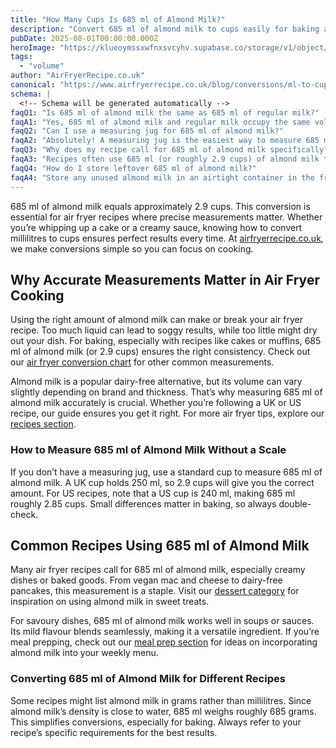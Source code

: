 ```yaml
---
title: "How Many Cups Is 685 ml of Almond Milk?"
description: "Convert 685 ml of almond milk to cups easily for baking and cooking. Perfect for air fryer recipes and precise measurements."
pubDate: 2025-08-01T00:00:00.000Z
heroImage: "https://klueoymssxwfnxsvcyhv.supabase.co/storage/v1/object/public/Shmucket/how-many-cups-is-685-ml-of-almond-milk.webp"
tags:
  - "volume"
author: "AirFryerRecipe.co.uk"
canonical: "https://www.airfryerrecipe.co.uk/blog/conversions/ml-to-cups/how-many-cups-is-685-ml-of-almond-milk"
schema: |
  <!-- Schema will be generated automatically -->
faqQ1: "Is 685 ml of almond milk the same as 685 ml of regular milk?"
faqA1: "Yes, 685 ml of almond milk and regular milk occupy the same volume. However, almond milk is often thinner, so recipes may need slight adjustments. For air fryer cooking, stick to the measured amount unless the recipe specifies otherwise."
faqQ2: "Can I use a measuring jug for 685 ml of almond milk?"
faqA2: "Absolutely! A measuring jug is the easiest way to measure 685 ml of almond milk accurately. If you don’t have one, use a standard cup (250 ml for UK, 240 ml for US) and measure out 2.9 cups."
faqQ3: "Why does my recipe call for 685 ml of almond milk specifically?"
faqA3: "Recipes often use 685 ml (or roughly 2.9 cups) of almond milk to balance moisture and texture. This amount works well for cakes, sauces, and creamy dishes in the air fryer. Always follow the recipe for best results."
faqQ4: "How do I store leftover 685 ml of almond milk?"
faqA4: "Store any unused almond milk in an airtight container in the fridge for up to 5 days. Shake well before using, as separation is normal. For longer storage, freeze it in portions and thaw as needed."
---
```

<p>685 ml of almond milk equals approximately 2.9 cups. This conversion is essential for air fryer recipes where precise measurements matter. Whether you’re whipping up a cake or a creamy sauce, knowing how to convert millilitres to cups ensures perfect results every time. At <a href=https://www.airfryerrecipe.co.uk>airfryerrecipe.co.uk</a>, we make conversions simple so you can focus on cooking.</p>

<h2>Why Accurate Measurements Matter in Air Fryer Cooking</h2>  
<p>Using the right amount of almond milk can make or break your air fryer recipe. Too much liquid can lead to soggy results, while too little might dry out your dish. For baking, especially with recipes like cakes or muffins, 685 ml of almond milk (or 2.9 cups) ensures the right consistency. Check out our <a href=https://www.airfryerrecipe.co.uk/air-fryer-conversion-chart>air fryer conversion chart</a> for other common measurements.</p>  

<p>Almond milk is a popular dairy-free alternative, but its volume can vary slightly depending on brand and thickness. That’s why measuring 685 ml of almond milk accurately is crucial. Whether you’re following a UK or US recipe, our guide ensures you get it right. For more air fryer tips, explore our <a href=https://www.airfryerrecipe.co.uk/recipes>recipes section</a>.</p>  

<h3>How to Measure 685 ml of Almond Milk Without a Scale</h3>  
<p>If you don’t have a measuring jug, use a standard cup to measure 685 ml of almond milk. A UK cup holds 250 ml, so 2.9 cups will give you the correct amount. For US recipes, note that a US cup is 240 ml, making 685 ml roughly 2.85 cups. Small differences matter in baking, so always double-check.</p>  

<h2>Common Recipes Using 685 ml of Almond Milk</h2>  
<p>Many air fryer recipes call for 685 ml of almond milk, especially creamy dishes or baked goods. From vegan mac and cheese to dairy-free pancakes, this measurement is a staple. Visit our <a href=https://www.airfryerrecipe.co.uk/recipe-category/dessert>dessert category</a> for inspiration on using almond milk in sweet treats.</p>  

<p>For savoury dishes, 685 ml of almond milk works well in soups or sauces. Its mild flavour blends seamlessly, making it a versatile ingredient. If you’re meal prepping, check out our <a href=https://www.airfryerrecipe.co.uk/recipe-category/meal-prep>meal prep section</a> for ideas on incorporating almond milk into your weekly menu.</p>  

<h3>Converting 685 ml of Almond Milk for Different Recipes</h3>  
<p>Some recipes might list almond milk in grams rather than millilitres. Since almond milk’s density is close to water, 685 ml weighs roughly 685 grams. This simplifies conversions, especially for baking. Always refer to your recipe’s specific requirements for the best results.</p>
